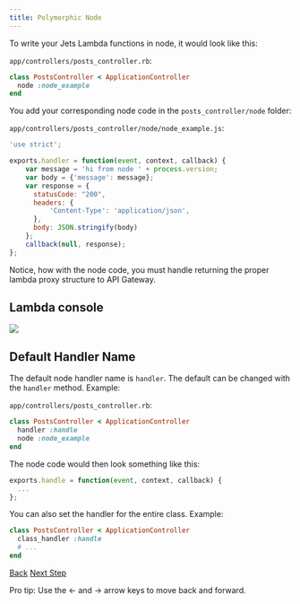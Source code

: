 ```yaml
---
title: Polymorphic Node
---
```


To write your Jets Lambda functions in node, it would look like this:

`app/controllers/posts_controller.rb`:

```ruby
class PostsController < ApplicationController
  node :node_example
end
```

You add your corresponding node code in the `posts_controller/node` folder:

`app/controllers/posts_controller/node/node_example.js`:

```javascript
'use strict';

exports.handler = function(event, context, callback) {
    var message = 'hi from node ' + process.version;
    var body = {'message': message};
    var response = {
      statusCode: "200",
      headers: {
          'Content-Type': 'application/json',
      },
      body: JSON.stringify(body)
    };
    callback(null, response);
};
```

Notice, how with the node code, you must handle returning the proper lambda proxy structure to API Gateway.

## Lambda console

![](/img/docs/poly/poly-lambda-function-node.png)

## Default Handler Name

The default node handler name is `handler`. The default can be changed with the `handler` method.  Example:

`app/controllers/posts_controller.rb`:

```ruby
class PostsController < ApplicationController
  handler :handle
  node :node_example
end
```

The node code would then look something like this:

```javascript
exports.handle = function(event, context, callback) {
  ...
};
```

You can also set the handler for the entire class. Example:

```ruby
class PostsController < ApplicationController
  class_handler :handle
  # ...
end
```

<a id="prev" class="btn btn-basic" href="{% link _docs/polymorphic-python.md %}">Back</a>
<a id="next" class="btn btn-primary" href="{% link _docs/events.md %}">Next Step</a>
<p class="keyboard-tip">Pro tip: Use the <- and -> arrow keys to move back and forward.</p>
